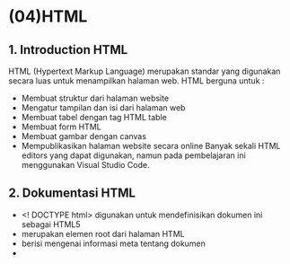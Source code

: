 # (04)HTML

## 1. Introduction HTML
HTML (Hypertext Markup Language) merupakan standar yang digunakan secara luas untuk menampilkan halaman web. HTML berguna untuk : 
- Membuat struktur dari halaman website
- Mengatur tampilan dan isi dari halaman web
- Membuat tabel dengan tag HTML table
- Membuat form HTML
- Membuat gambar dengan canvas
- Mempublikasikan halaman website secara online
Banyak sekali HTML editors yang dapat digunakan, namun pada pembelajaran ini menggunakan Visual Studio Code.

## 2. Dokumentasi HTML
-  <! DOCTYPE html> digunakan untuk mendefinisikan dokumen ini sebagai HTML5
- <html> merupakan elemen root dari halaman HTML
- <head> berisi mengenai informasi meta tentang dokumen
- <title> digunakan untuk menentukan judul dokumen
- <body> berisi konten halaman yang terlihat

## 3. Tag yang ada pada HTML
- Tag Heading dan Paragraph HTML
- Styling pada paragraph HTML
- Tag Link HTML
- Tag Image HTML
- List HTML (Ordered List dan Unoerdered List)
- Tag Table HTML
- Tag Form HTML
